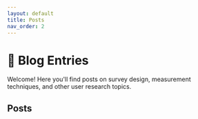 ```yaml
---
layout: default
title: Posts
nav_order: 2
---
```


# 📝 Blog Entries

Welcome! Here you'll find posts on survey design, measurement techniques, and other user research topics.

## Posts
